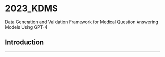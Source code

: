 # 2023_KDMS
Data Generation and Validation Framework for Medical Question Answering Models Using GPT-4

## Introduction
---
